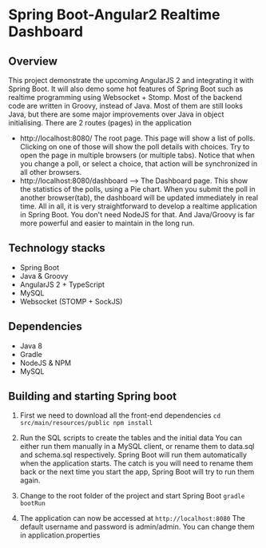# Spring Boot-Angular2 Realtime Dashboard
## Overview
This project demonstrate the upcoming AngularJS 2 and integrating it with Spring Boot. It will also demo some hot features of Spring Boot such as realtime programming using Websocket + Stomp.
Most of the backend code are written in Groovy, instead of Java. Most of them are still looks Java, but there are some major improvements over Java in object initialising.
There are 2 routes (pages) in the application
- http://localhost:8080/ The root page. This page will show a list of polls. Clicking on one of those will show the poll details with choices. 
 Try to open the page in multiple browsers (or multiple tabs). Notice that when you change a poll, or select a choice, that action will be synchronized in all other browsers.
- http://localhost:8080/dashboard --> The Dashboard page. This show the statistics of the polls, using a Pie chart. 
 When you submit the poll in another browser(tab), the dashboard will be updated immediately in real time. 
All in all, it is very straightforward to develop a realtime application in Spring Boot. You don't need NodeJS for that. And Java/Groovy is far more powerful and easier to maintain in the long run. 

## Technology stacks
- Spring Boot
- Java & Groovy
- AngularJS 2 + TypeScript
- MySQL
- Websocket (STOMP + SockJS)

## Dependencies
- Java 8
- Gradle
- NodeJS & NPM
- MySQL

## Building and starting Spring boot
1. First we need to download all the front-end dependencies
``
cd src/main/resources/public
npm install
``
2. Run the SQL scripts to create the tables and the initial data
You can either run them manually in a MySQL client, or rename them to data.sql and schema.sql respectively. Spring Boot will run them automatically when the application starts.
The catch is you will need to rename them back or the next time you start the app, Spring Boot will try to run them again.

3. Change to the root folder of the project and start Spring Boot
``
gradle bootRun
``

4. The application can now be accessed at 
``
http://localhost:8080
``
The default username and password is admin/admin. You can change them in application.properties